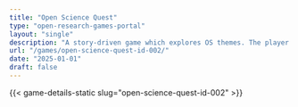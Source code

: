```yaml
---
title: "Open Science Quest"
type: "open-research-games-portal"
layout: "single"
description: "A story-driven game which explores OS themes. The player assumes the role of a captain of a spaceship and must navigate through several challenges which link..."
url: "/games/open-science-quest-id-002/"
date: "2025-01-01"
draft: false
---
```


{{< game-details-static slug="open-science-quest-id-002" >}}
